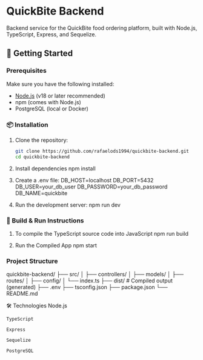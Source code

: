 # QuickBite Backend

Backend service for the QuickBite food ordering platform, built with Node.js, TypeScript, Express, and Sequelize.

## 🚀 Getting Started

### Prerequisites

Make sure you have the following installed:

- [Node.js](https://nodejs.org/) (v18 or later recommended)
- npm (comes with Node.js)
- PostgreSQL (local or Docker)

### 📦 Installation

1. Clone the repository:
    ```bash
    git clone https://github.com/rafaelods1994/quickbite-backend.git
    cd quickbite-backend

2. Install dependencies
    npm install

3. Create a .env file:
    DB_HOST=localhost
    DB_PORT=5432
    DB_USER=your_db_user
    DB_PASSWORD=your_db_password
    DB_NAME=quickbite

4. Run the development server:
    npm run dev

### 🧱 Build & Run Instructions

1. To compile the TypeScript source code into JavaScript
    npm run build

2. Run the Compiled App
    npm start



### Project Structure

quickbite-backend/
├── src/
│   ├── controllers/
│   ├── models/
│   ├── routes/
│   ├── config/
│   └── index.ts
├── dist/                # Compiled output (generated)
├── .env
├── tsconfig.json
├── package.json
└── README.md



🛠️ Technologies
    Node.js

    TypeScript

    Express

    Sequelize

    PostgreSQL